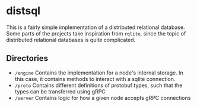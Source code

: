 # distsql

This is a fairly simple implementation of a distributed relational database. Some parts of the projects take inspiration from `rqlite`, since the topic of distributed relational databases is quite complicated.

## Directories

* `/engine` Contains the implementation for a node's internal storage. In this case, it contains methods to interact with a sqlite connection.
* `/proto` Contains different definitions of protobuf types, such that the types can be transferred using gRPC
* `/server` Contains logic for how a given node accepts gRPC connections
